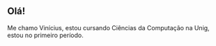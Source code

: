 ## Olá!
Me chamo Vinícius, estou cursando Ciências da Computação na Unig, estou no primeiro período.
